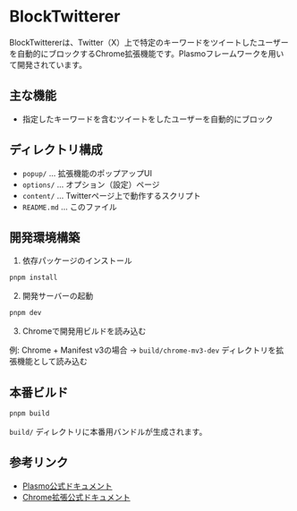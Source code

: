 # BlockTwitterer

BlockTwittererは、Twitter（X）上で特定のキーワードをツイートしたユーザーを自動的にブロックするChrome拡張機能です。Plasmoフレームワークを用いて開発されています。

## 主な機能

- 指定したキーワードを含むツイートをしたユーザーを自動的にブロック

## ディレクトリ構成

- `popup/` … 拡張機能のポップアップUI
- `options/` … オプション（設定）ページ
- `content/` … Twitterページ上で動作するスクリプト
- `README.md` … このファイル

## 開発環境構築

1. 依存パッケージのインストール

```bash
pnpm install
```

2. 開発サーバーの起動

```bash
pnpm dev
```

3. Chromeで開発用ビルドを読み込む

例: Chrome + Manifest v3の場合 → `build/chrome-mv3-dev` ディレクトリを拡張機能として読み込む

## 本番ビルド

```bash
pnpm build
```

`build/` ディレクトリに本番用バンドルが生成されます。

## 参考リンク

- [Plasmo公式ドキュメント](https://docs.plasmo.com/)
- [Chrome拡張公式ドキュメント](https://developer.chrome.com/docs/extensions/)

